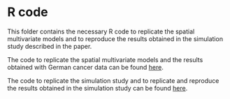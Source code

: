 # R code

This folder contains the necessary R code to replicate the spatial multivariate models and to reproduce the results obtained in the simulation study described in the paper.

The code to replicate the spatial multivariate models and the results obtained with German cancer data can be found [here](https://github.com/spatialstatisticsupna/Project_cancer_incidence/tree/main/R/Germany_data).

The code to replicate the simulation study and to replicate and reproduce the results obtained in the simulation study can be found [here](https://github.com/spatialstatisticsupna/Project_cancer_incidence/tree/main/R/Spanish_Simulation_Study).
